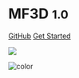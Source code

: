 <!-- _coverpage.md -->

# MF3D <small>1.0</small>

[GitHub](https://github.com/MonkeyGone2Heaven/MF3D-Tools)
[Get Started](#quick-start)

<!-- background image -->

![](https://github.com/MonkeyGone2Heaven/MF3D-Tools/blob/master/docs/MF3D_logoV2.png?raw=true)

<!-- background color -->

![color](#f0f0f0)

